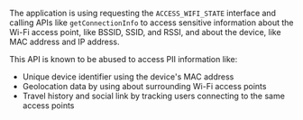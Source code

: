 The application is using requesting the `ACCESS_WIFI_STATE` interface and calling APIs like `getConnectionInfo` to
access sensitive information about the Wi-Fi access point, like BSSID, SSID, and RSSI, and about the device, like MAC
address and IP address.

This API is known to be abused to access PII information like:

* Unique device identifier using the device's MAC address
* Geolocation data by using about surrounding Wi-Fi access points
* Travel history and social link by tracking users connecting to the same access points